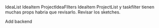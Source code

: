 IdeaList IdeaItem ProjectIdeaFIlters IdeaItem ProjectList y taskfilter tienen muchas props habria que revisarlo. Revisar los sketches.


Add backend